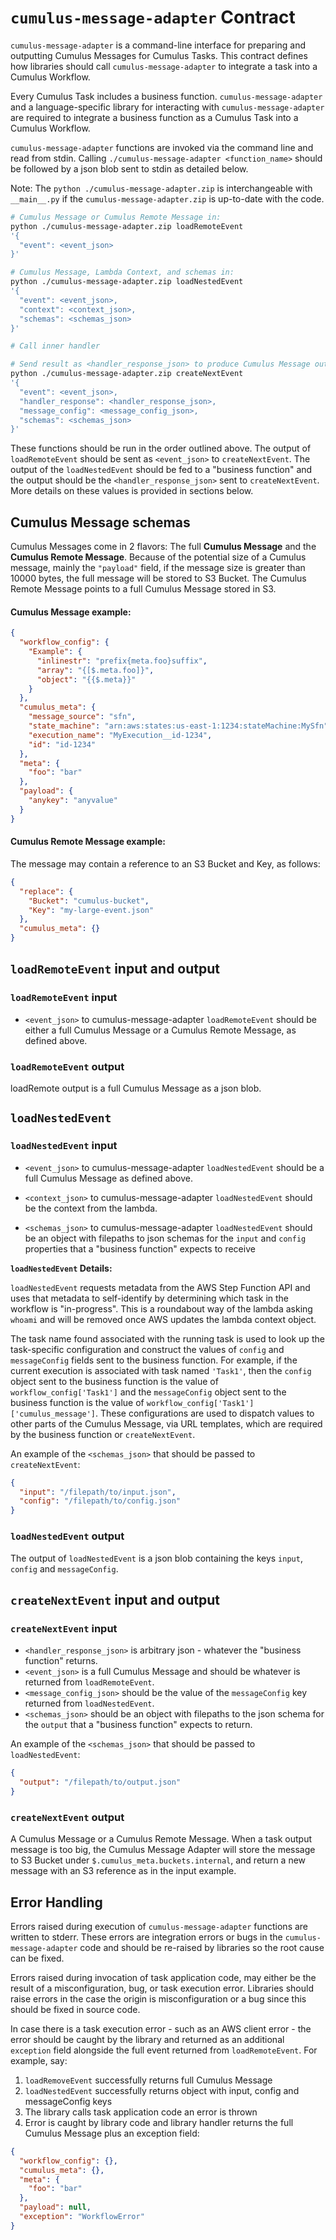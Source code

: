 # `cumulus-message-adapter` Contract

`cumulus-message-adapter` is a command-line interface for preparing and outputting Cumulus Messages for Cumulus Tasks. This contract defines how libraries should call `cumulus-message-adapter` to integrate a task into a Cumulus Workflow.

Every Cumulus Task includes a business function. `cumulus-message-adapter` and a language-specific library for interacting with `cumulus-message-adapter` are required to integrate a business function as a Cumulus Task into a Cumulus Workflow.

`cumulus-message-adapter` functions are invoked via the command line and read from stdin. Calling `./cumulus-message-adapter <function_name>` should be followed by a json blob sent to stdin as detailed below.

Note: The `python ./cumulus-message-adapter.zip` is interchangeable with `__main__.py` if the `cumulus-message-adapter.zip` is up-to-date with the code.

```bash
# Cumulus Message or Cumulus Remote Message in:
python ./cumulus-message-adapter.zip loadRemoteEvent
'{
  "event": <event_json>
}'

# Cumulus Message, Lambda Context, and schemas in:
python ./cumulus-message-adapter.zip loadNestedEvent
'{
  "event": <event_json>,
  "context": <context_json>,
  "schemas": <schemas_json>
}'

# Call inner handler

# Send result as <handler_response_json> to produce Cumulus Message out:
python ./cumulus-message-adapter.zip createNextEvent
'{
  "event": <event_json>,
  "handler_response": <handler_response_json>,
  "message_config": <message_config_json>,
  "schemas": <schemas_json>
}'
```

These functions should be run in the order outlined above. The output of `loadRemoteEvent` should be sent as `<event_json>` to `createNextEvent`. The output of the `loadNestedEvent` should be fed to a "business function" and the output should be the `<handler_response_json>` sent to `createNextEvent`. More details on these values is provided in sections below.

## Cumulus Message schemas

Cumulus Messages come in 2 flavors: The full **Cumulus Message** and the **Cumulus Remote Message**. Because of the potential size of a Cumulus message, mainly the `"payload"` field, if the message size is greater than 10000 bytes, the full message will be stored to S3 Bucket. The Cumulus Remote Message points to a full Cumulus Message stored in S3. 

#### Cumulus Message example:

```json
{
  "workflow_config": {
    "Example": {
      "inlinestr": "prefix{meta.foo}suffix",
      "array": "{[$.meta.foo]}",
      "object": "{{$.meta}}"
    }
  },
  "cumulus_meta": {
    "message_source": "sfn",
    "state_machine": "arn:aws:states:us-east-1:1234:stateMachine:MySfn",
    "execution_name": "MyExecution__id-1234",
    "id": "id-1234"
  },
  "meta": {
    "foo": "bar"
  },
  "payload": {
    "anykey": "anyvalue"
  }
}
```

#### Cumulus Remote Message example:

The message may contain a reference to an S3 Bucket and Key, as follows:

```json
{
  "replace": {
    "Bucket": "cumulus-bucket",
    "Key": "my-large-event.json"
  },
  "cumulus_meta": {}
}
```

## `loadRemoteEvent` input and output

### `loadRemoteEvent` input

* `<event_json>` to cumulus-message-adapter `loadRemoteEvent` should be either a full Cumulus Message or a Cumulus Remote Message, as defined above.

### `loadRemoteEvent` output

loadRemote output is a full Cumulus Message as a json blob.

## `loadNestedEvent`

### `loadNestedEvent` input

* `<event_json>` to cumulus-message-adapter `loadNestedEvent` should be a full Cumulus Message as defined above.

* `<context_json>` to cumulus-message-adapter `loadNestedEvent` should be the context from the lambda.

* `<schemas_json>` to cumulus-message-adapter `loadNestedEvent` should be an object with filepaths to json schemas for the `input` and `config` properties that a "business function" expects to receive

**`loadNestedEvent` Details:**

`loadNestedEvent` requests metadata from the AWS Step Function API and uses that metadata to self-identify by determining which task in the workflow is "in-progress". This is a roundabout way of the lambda asking `whoami` and will be removed once AWS updates the lambda context object.

The task name found associated with the running task is used to look up the task-specific configuration and construct the values of `config` and `messageConfig` fields sent to the business function. For example, if the current execution is associated with task named `'Task1'`, then the `config` object sent to the business function is the value of `workflow_config['Task1']` and the `messageConfig` object sent to the business function is the value of `workflow_config['Task1']['cumulus_message']`. These configurations are used to dispatch values to other parts of the Cumulus Message, via URL templates, which are required by the business function or `createNextEvent`.

An example of the `<schemas_json>` that should be passed to `createNextEvent`:

```json
{
  "input": "/filepath/to/input.json",
  "config": "/filepath/to/config.json"
}
```

### `loadNestedEvent` output

The output of `loadNestedEvent` is a json blob containing the keys `input`, `config` and `messageConfig`.


## `createNextEvent` input and output

### `createNextEvent` input

* `<handler_response_json>` is arbitrary json - whatever the "business function" returns.
* `<event_json>` is a full Cumulus Message and should be whatever is returned from `loadRemoteEvent`.
* `<message_config_json>` should be the value of the `messageConfig` key returned from `loadNestedEvent`.
* `<schemas_json>` should be an object with filepaths to the json schema for the `output` that a "business function" expects to return.

An example of the `<schemas_json>` that should be passed to `loadNestedEvent`:

```json
{
  "output": "/filepath/to/output.json"
}
```

### `createNextEvent` output

A Cumulus Message or a Cumulus Remote Message. When a task output message is too big, the Cumulus Message Adapter will store the message to S3 Bucket under `$.cumulus_meta.buckets.internal`, and return a new message with an S3 reference as in the input example.

## Error Handling

Errors raised during execution of `cumulus-message-adapter` functions are written to stderr. These errors are integration errors or bugs in the `cumulus-message-adapter` code and should be re-raised by libraries so the root cause can be fixed.

Errors raised during invocation of task application code, may either be the result of a misconfiguration, bug, or task execution error. Libraries should raise errors in the case the origin is misconfiguration or a bug since this should be fixed in source code.

In case there is a task execution error - such as an AWS client error - the error should be caught by the library and returned as an additional `exception` field alongside the full event returned from `loadRemoteEvent`. For example, say:

1. `loadRemoveEvent` successfully returns full Cumulus Message
2. `loadNestedEvent` successfully returns object with input, config and messageConfig keys
3. The library calls task application code an error is thrown
4. Error is caught by library code and library handler returns the full Cumulus Message plus an exception field:

```json
{
  "workflow_config": {},
  "cumulus_meta": {},
  "meta": {
    "foo": "bar"
  },
  "payload": null,
  "exception": "WorkflowError"
}
```

